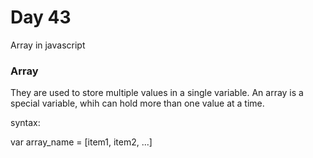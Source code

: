 # Day 43

Array in javascript

### Array

They are used to store multiple values in a single variable. An array is a special variable, whih can hold more than one value at a time.

syntax:

var array_name = [item1, item2, ...]